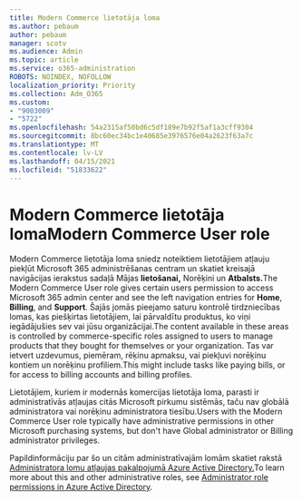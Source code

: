 ```yaml
---
title: Modern Commerce lietotāja loma
ms.author: pebaum
author: pebaum
manager: scotv
ms.audience: Admin
ms.topic: article
ms.service: o365-administration
ROBOTS: NOINDEX, NOFOLLOW
localization_priority: Priority
ms.collection: Adm_O365
ms.custom:
- "9003009"
- "5722"
ms.openlocfilehash: 54a2315af50bd6c5df189e7b92f5af1a3cff9304
ms.sourcegitcommit: 8bc60ec34bc1e40685e3976576e04a2623f63a7c
ms.translationtype: MT
ms.contentlocale: lv-LV
ms.lasthandoff: 04/15/2021
ms.locfileid: "51833622"
---
```

# <a name="modern-commerce-user-role"></a><span data-ttu-id="bf1f8-102">Modern Commerce lietotāja loma</span><span class="sxs-lookup"><span data-stu-id="bf1f8-102">Modern Commerce User role</span></span>

<span data-ttu-id="bf1f8-103">Modern Commerce lietotāja loma sniedz noteiktiem lietotājiem atļauju piekļūt Microsoft 365 administrēšanas centram un skatiet kreisajā navigācijas ierakstus sadaļā Mājas **lietošanai,** Norēķini un **Atbalsts.**</span><span class="sxs-lookup"><span data-stu-id="bf1f8-103">The Modern Commerce User role gives certain users permission to access Microsoft 365 admin center and see the left navigation entries for **Home**, **Billing**, and **Support**.</span></span> <span data-ttu-id="bf1f8-104">Šajās jomās pieejamo saturu kontrolē tirdzniecības lomas, kas piešķirtas lietotājiem, lai pārvaldītu produktus, ko viņi iegādājušies sev vai jūsu organizācijai.</span><span class="sxs-lookup"><span data-stu-id="bf1f8-104">The content available in these areas is controlled by commerce-specific roles assigned to users to manage products that they bought for themselves or your organization.</span></span> <span data-ttu-id="bf1f8-105">Tas var ietvert uzdevumus, piemēram, rēķinu apmaksu, vai piekļuvi norēķinu kontiem un norēķinu profiliem.</span><span class="sxs-lookup"><span data-stu-id="bf1f8-105">This might include tasks like paying bills, or for access to billing accounts and billing profiles.</span></span>

<span data-ttu-id="bf1f8-106">Lietotājiem, kuriem ir modernās komercijas lietotāja loma, parasti ir administratīvās atļaujas citās Microsoft pirkumu sistēmās, taču nav globālā administratora vai norēķinu administratora tiesību.</span><span class="sxs-lookup"><span data-stu-id="bf1f8-106">Users with the Modern Commerce User role typically have administrative permissions in other Microsoft purchasing systems, but don't have Global administrator or Billing administrator privileges.</span></span>

<span data-ttu-id="bf1f8-107">Papildinformāciju par šo un citām administratīvajām lomām skatiet rakstā [Administratora lomu atļaujas pakalpojumā Azure Active Directory.](https://docs.microsoft.com/azure/active-directory/users-groups-roles/directory-assign-admin-roles#modern-commerce-administrator)</span><span class="sxs-lookup"><span data-stu-id="bf1f8-107">To learn more about this and other administrative roles, see [Administrator role permissions in Azure Active Directory](https://docs.microsoft.com/azure/active-directory/users-groups-roles/directory-assign-admin-roles#modern-commerce-administrator).</span></span>